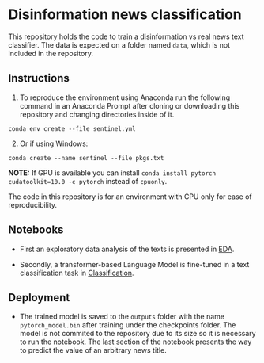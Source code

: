 # Disinformation news classification

This repository holds the code to train a disinformation vs real news text classifier. The data is expected on a folder named `data`, which is not included in the repository. 

## Instructions

1. To reproduce the environment using Anaconda run the following command in an Anaconda Prompt after cloning or downloading this repository and changing directories inside of it.

```
conda env create --file sentinel.yml
```

2. Or if using Windows:

```
conda create --name sentinel --file pkgs.txt
```
**NOTE:** If GPU is available you can install `conda install pytorch cudatoolkit=10.0 -c pytorch` instead of `cpuonly`.

The code in this repository is for an environment with CPU only for ease of reproducibility.

## Notebooks

* First an exploratory data analysis of the texts is presented in [EDA](./EDA.ipynb).

* Secondly, a transformer-based Language Model is fine-tuned in a text classification task in [Classification](./Classification.ipynb).

## Deployment

* The trained model is saved to the `outputs` folder with the name `pytorch_model.bin` after training under the checkpoints folder. The model is not commited to the repository due to its size so it is necessary to run the notebook. The last section of the notebook presents the way to predict the value of an arbitrary news title.

